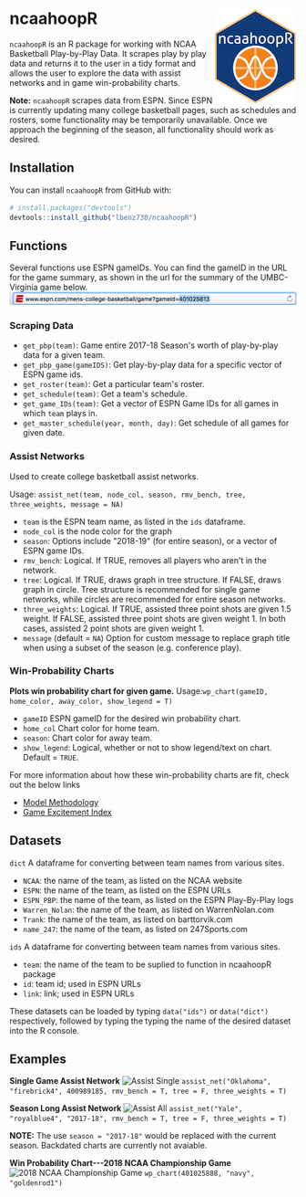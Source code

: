 # ncaahoopR <img src="figures/logo.png" align="right" />
`ncaahoopR` is an R package for working with NCAA Basketball Play-by-Play Data. It scrapes play by play data 
and returns it to the user in a tidy format and allows the user to explore the data with assist networks and in game win-probability charts.

__Note:__ `ncaahoopR` scrapes data from ESPN. Since ESPN is currently updating many college basketball pages, such as schedules and rosters,
some functionality may be temporarily unavailable. Once we approach the beginning of the season, all functionality should work as desired.


## Installation
You can install `ncaahoopR` from GitHub with:

``` r
# install.packages("devtools")
devtools::install_github("lbenz730/ncaahoopR")
```

## Functions
Several functions use ESPN gameIDs. You can find the gameID in the URL for the game summary, 
as shown in the url for the summary of the UMBC-Virginia game below.
![gameid](figures/espn.png)

### Scraping Data
* ```get_pbp(team)```: Game entire 2017-18 Season's worth of play-by-play data for a given team.
* ```get_pbp_game(gameIDS)```:  Get play-by-play data for a specific vector of ESPN game ids. 
* ```get_roster(team)```: Get a particular team's roster. 
* ```get_schedule(team)```: Get a team's schedule.
* ```get_game_IDs(team)```: Get a vector of ESPN Game IDs for all games in which ```team``` plays in.
* ```get_master_schedule(year, month, day)```: Get schedule of all games for given date.

### Assist Networks
Used to create college basketball assist networks. 

Usage: ```assist_net(team, node_col, season, rmv_bench, tree, three_weights, message = NA)```

* ```team``` is the ESPN team name, as listed in the `ids` dataframe.
* ```node_col``` is the node color for the graph
* ```season```: Options include "2018-19" (for entire season), or a vector of ESPN game IDs. 
* ```rmv_bench```: Logical. If TRUE, removes all players who aren't in the network. 
* ```tree```: Logical. If TRUE, draws graph in tree structure. If FALSE, draws graph in circle. Tree structure is recommended for single game networks, while circles are recommended for entire season networks.
* ```three_weights```: Logical. If TRUE, assisted three point shots are given 1.5 weight. If FALSE, assisted three point shots are given weight 1. In both cases, assisted 2 point shots are given weight 1. 
* ```message``` (default = ```NA```) Option for custom message to replace graph title when using a subset of the season (e.g. conference play).

### Win-Probability Charts
__Plots win probability chart for given game.__
Usage:```wp_chart(gameID, home_color, away_color, show_legend = T)```
* ```gameID``` ESPN gameID for the desired win probability chart.
* ```home_col``` Chart color for home team.
* ```season```: Chart color for away team.
* ```show_legend```: Logical, whether or not to show legend/text on chart. Default = `TRUE`.

For more information about how these win-probability charts are fit, check out the below links

* [Model Methodology](https://sports.sites.yale.edu/ncaa-basketball-win-probability-model)
* [Game Excitement Index](https://sports.sites.yale.edu/game-excitement-index-part-ii)

## Datasets

```dict``` A dataframe for converting between team names from various sites.
 
 * ```NCAA```: the name of the team, as listed on the NCAA website
 * ```ESPN```: the name of the team, as listed on the ESPN URLs
 * ```ESPN_PBP```: the name of the team, as listed on the ESPN Play-By-Play logs
 * ```Warren_Nolan```: the name of the team, as listed on WarrenNolan.com
 * ```Trank```: the name of the team, as listed on barttorvik.com
 * ```name_247```: the name of the team, as listed on 247Sports.com

```ids``` A dataframe for converting between team names from various sites.
 
 * ```team```: the name of the team to be suplied to function in ncaahoopR package
 * ```id```: team id; used in ESPN URLs
 * ```link```: link; used in ESPN URLs
 
These datasets can be loaded by typing ```data("ids")``` or ```data("dict")``` respectively, followed by typing the typing the name of the desired dataset into the R console.

## Examples
__Single Game Assist Network__
![Assist Single](figures/oklahoma.png)
```assist_net("Oklahoma", "firebrick4", 400989185, rmv_bench = T, tree = F, three_weights = T)```

__Season Long Assist Network__
![Assist All](figures/yale.png)
```assist_net("Yale", "royalblue4", "2017-18", rmv_bench = T, tree = F, three_weights = T)```

__NOTE:__ The use ```season = "2017-18"``` would be replaced with the current season. Backdated charts are currently not avaiable.

__Win Probability Chart---2018 NCAA Championship Game__
![2018 NCAA Championship Game](figures/wp_chart.png)
```wp_chart(401025888, "navy", "goldenrod1")```

